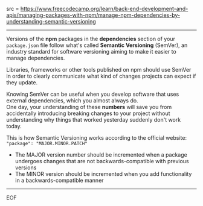 src = https://www.freecodecamp.org/learn/back-end-development-and-apis/managing-packages-with-npm/manage-npm-dependencies-by-understanding-semantic-versioning

---

Versions of the **npm** packages in the **dependencies** section of your `package.json` file follow what's called **Semantic Versioning** (SemVer), an industry standard for software versioning aiming to make it easier to manage dependencies.  

Libraries, frameworks or other tools published on npm should use SemVer in order to clearly communicate what kind of changes projects can expect if they update.  

Knowing SemVer can be useful when you develop software that uses external dependencies, which you almost always do.  
One day, your understanding of these **numbers** will save you from accidentally introducing breaking changes to your project without understanding why things that worked yesterday suddenly don't work today.  

This is how Semantic Versioning works according to the official website:  
`"package": "MAJOR.MINOR.PATCH"`  

- The MAJOR version number should be incremented when a package undergoes changes that are not backwards-compatible with previous versions
- The MINOR version should be incremented when you add functionality in a backwards-compatible manner

---
EOF
